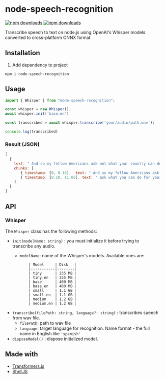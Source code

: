 # node-speech-recognition

[![npm downloads](https://img.shields.io/npm/dm/node-speech-recognition)](https://npmjs.org/package/node-speech-recognition)
[![npm downloads](https://img.shields.io/npm/l/node-speech-recognition)](https://npmjs.org/package/node-speech-recognition)  

Transcribe speech to text on node.js using OpenAI's Whisper models converted to cross-platform ONNX format

## Installation

1. Add dependency to project

```text
npm i node-speech-recognition
```

## Usage

```js
import { Whisper } from "node-speech-recognition";

const whisper = new Whisper();
await whisper.init('base.en')

const transcribed = await whisper.transcribe('your/audio/path.wav');

console.log(transcribed)
```

### Result (JSON)

```javascript
[
  {
    text: " And so my fellow Americans ask not what your country can do for you, ask what you can do for your country."
    chunks: [
       { timestamp: [0, 8.18],  text: " And so my fellow Americans ask not what your country can do for you" },
       { timestamp: [8.18, 11.06], text: " ask what you can do for your country." }
    ]
  }
]
```

## API

### Whisper

The `Whisper` class has the following methods:

- `init(modelName: string)` : you must initialize it before trying to transcribe any audio.
  - `modelName`: name of the Whisper's models. Available ones are:
  
            | Model     | Disk   |
            |-----------|--------|
            | tiny      | 235 MB |
            | tiny.en   | 235 MB |
            | base      | 400 MB |
            | base.en   | 400 MB |
            | small     | 1.1 GB |
            | small.en  | 1.1 GB |
            | medium    | 1.2 GB |
            | medium.en | 1.2 GB |
        
- `transcribe(filePath: string, language?: string)` : transcribes speech from wav file.
  - `filePath`: path to wav file
  - `language`: target language for recognition. Name format - the full name in English like `'spanish'`
- `disposeModel()` : dispose initialized model.

## Made with

- [Transformers.js](https://www.npmjs.com/package/@xenova/transformers)
- [ShellJS](https://www.npmjs.com/package/shelljs)